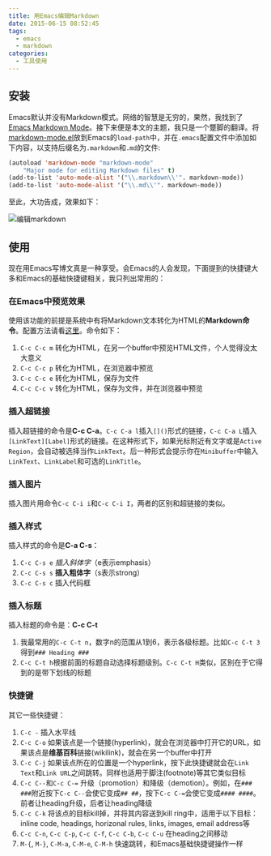 ```yaml
---
title: 用Emacs编辑Markdown
date: 2015-06-15 08:52:45
tags:
  - emacs
  - markdown
categories:
  - 工具使用
---
```


## 安装

Emacs默认并没有Markdown模式。网络的智慧是无穷的，果然，我找到了[Emacs Markdown Mode](http://jblevins.org/projects/markdown-mode/)。接下来便是本文的主题，我只是一个蹩脚的翻译。将[markdown-mode.el](http://jblevins.org/git/markdown-mode.git/plain/markdown-mode.el)放到Emacs的`load-path`中，并在`.emacs`配置文件中添加如下内容，以支持后缀名为`.markdown`和`.md`的文件:

<!--more-->

```el
(autoload 'markdown-mode "markdown-mode"
    "Major mode for editing Markdown files" t)
(add-to-list 'auto-mode-alist '("\\.markdown\\'". markdown-mode))
(add-to-list 'auto-mode-alist '("\\.md\\'". markdown-mode))
```

至此，大功告成，效果如下：

![编辑markdown](https://images-1254088545.cos.ap-shanghai.myqcloud.com/blog/markdown_edit.png)

## 使用

现在用Emacs写博文真是一种享受。会Emacs的人会发现，下面提到的快捷键大多和Emacs的基础快捷键相关，我只列出常用的：

### 在Emacs中预览效果

使用该功能的前提是系统中有将Markdown文本转化为HTML的**Markdown命令**。配置方法请看[这里](https://panqiincs.me/2015/07/31/preview-markdown-with-emacs/)。命令如下：

1. `C-c C-c m` 转化为HTML，在另一个buffer中预览HTML文件，个人觉得没太大意义
2. `C-c C-c p` 转化为HTML，在浏览器中预览
3. `C-c C-c e` 转化为HTML，保存为文件
4. `C-c C-c v` 转化为HTML，保存为文件，并在浏览器中预览

### 插入超链接

插入超链接的命令是**C-c C-a**。`C-c C-a l`插入`[]()`形式的链接，`C-c C-a L`插入`[LinkText][Label]`形式的链接。在这种形式下，如果光标附近有文字或是`Active Region`，会自动被选择当作`LinkText`。后一种形式会提示你在`Minibuffer`中输入`LinkText`、`LinkLabel`和可选的`LinkTitle`。

### 插入图片

插入图片用命令`C-c C-i i`和`C-c C-i I`，两者的区别和超链接的类似。

### 插入样式

插入样式的命令是**C-a C-s**：

1. `C-c C-s e` *插入斜体字*（e表示emphasis）
2. `C-c C-s s` **插入粗体字**（s表示strong）
3. `C-c C-s c` 插入代码框

### 插入标题

插入标题的命令是：**C-c C-t**

1. 我最常用的`C-c C-t n`，数字n的范围从1到6，表示各级标题。比如`C-c C-t 3`得到`### Heading ###`
2. `C-c C-t h`根据前面的标题自动选择标题级别。`C-c C-t H`类似，区别在于它得到的是带下划线的标题

### 快捷键 

其它一些快捷键：

1. `C-c -` 插入水平线
2. `C-c C-o` 如果该点是一个链接(hyperlink)，就会在浏览器中打开它的URL，如果该点是**维基百科**链接(wikilink)，就会在另一个buffer中打开
3. `C-c C-j` 如果该点所在的位置是一个hyperlink，按下此快捷键就会在`Link Text`和`Link URL`之间跳转。同样也适用于脚注(footnote)等其它类似目标
4. `C-c C--`和`C-c C-=` 升级（promotion）和降级（demotion）。例如，在`### ###`附近按下`C-c C--`会使它变成`## ##`，按下`C-c C-=`会使它变成`#### ####`。前者让heading升级，后者让heading降级
5. `C-c C-k` 将该点的目标kill掉，并将其内容送到kill ring中，适用于以下目标：inline code, headings, horizonal rules, links, images, email address等
6. `C-c C-n`, `C-c C-p`, `C-c C-f`, `C-c C-b`, `C-c C-u` 在heading之间移动
7. `M-{`, `M-}`, `C-M-a`, `C-M-e`, `C-M-h` 快速跳转，和Emacs基础快捷键操作一样
